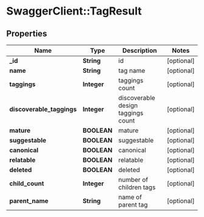 # SwaggerClient::TagResult

## Properties
Name | Type | Description | Notes
------------ | ------------- | ------------- | -------------
**_id** | **String** | id | [optional] 
**name** | **String** | tag name | [optional] 
**taggings** | **Integer** | taggings count | [optional] 
**discoverable_taggings** | **Integer** | discoverable design taggings count | [optional] 
**mature** | **BOOLEAN** | mature | [optional] 
**suggestable** | **BOOLEAN** | suggestable | [optional] 
**canonical** | **BOOLEAN** | canonical | [optional] 
**relatable** | **BOOLEAN** | relatable | [optional] 
**deleted** | **BOOLEAN** | deleted | [optional] 
**child_count** | **Integer** | number of children tags | [optional] 
**parent_name** | **String** | name of parent tag | [optional] 



